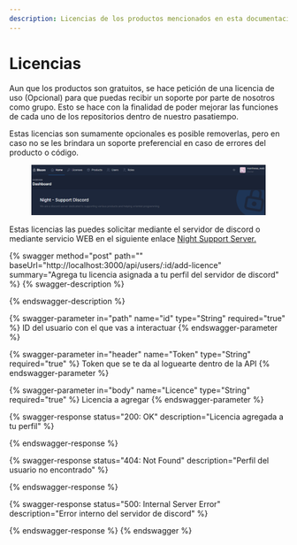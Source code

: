 ```yaml
---
description: Licencias de los productos mencionados en esta documentación
---
```


# Licencias

Aun que los productos son gratuitos, se hace petición de una licencia de uso (Opcional) para que puedas recibir un soporte por parte de nosotros como grupo. Esto se hace con la finalidad de poder mejorar las funciones de cada uno de los repositorios dentro de nuestro pasatiempo.

Estas licencias son sumamente opcionales es posible removerlas, pero en caso no se les brindara un soporte preferencial en caso de errores del producto o código.

<figure><img src="../.gitbook/assets/Captura de pantalla 2023-12-04 110759.png" alt=""><figcaption></figcaption></figure>

Estas licencias las puedes solicitar mediante el servidor de discord o mediante servicio WEB en el siguiente enlace [Night Support Server.](http://www.night-support.xyz/)

{% swagger method="post" path="" baseUrl="http://localhost:3000/api/users/:id/add-licence" summary="Agrega tu licencia asignada a tu perfil del servidor de discord" %}
{% swagger-description %}

{% endswagger-description %}

{% swagger-parameter in="path" name="id" type="String" required="true" %}
ID del usuario con el que vas a interactuar
{% endswagger-parameter %}

{% swagger-parameter in="header" name="Token" type="String" required="true" %}
Token que se te da al loguearte dentro de la API
{% endswagger-parameter %}

{% swagger-parameter in="body" name="Licence" type="String" required="true" %}
Licencia a agregar
{% endswagger-parameter %}

{% swagger-response status="200: OK" description="Licencia agregada a tu perfil" %}

{% endswagger-response %}

{% swagger-response status="404: Not Found" description="Perfil del usuario no encontrado" %}

{% endswagger-response %}

{% swagger-response status="500: Internal Server Error" description="Error interno del servidor de discord" %}

{% endswagger-response %}
{% endswagger %}
